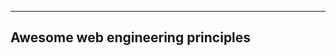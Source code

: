 ----------------------------------------
Awesome web engineering principles
---------------------------------------------